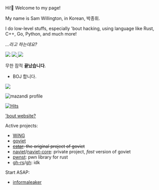 Hi!👋 Welcome to my page! 

My name is Sam Willington, in Korean, 박종휘.

I do low-level stuffs, especially 'bout hacking, using language like Rust, C++, Go, Python, and much more!

*...라고 하는데요?*

<img src="https://github.com/NeoMaster831/NeoMaster831/assets/72684393/0e096698-be2b-408d-9169-fd34e999ba7d" draggable="false">
<a href="https://solo.to/wane">
    <img src="https://github.com/NeoMaster831/NeoMaster831/assets/72684393/a7b6782f-f2f9-4789-a836-84f0ff9a7b15">
</a>
<a href="https://velog.io/@wane">
    <img src="https://github.com/NeoMaster831/NeoMaster831/assets/72684393/0ba288d3-6beb-463d-9241-a5d124393c21">
</a>


무한 잠적 **끝났습니다**.

+ BOJ 합니다. <br>
<a href="https://solved.ac/j2ssicaalt">
    <img src="http://mazassumnida.wtf/api/v2/generate_badge?boj=j2ssicaalt"/>
</a>
<br>

![mazandi profile](http://mazandi.herokuapp.com/api?handle=j2ssicaalt&theme=light)

[![Hits](https://hits.seeyoufarm.com/api/count/incr/badge.svg?url=https%3A%2F%2Fgithub.com%2FNeoMaster831%2Fhit-counter&count_bg=%2379C83D&title_bg=%23555555&icon=nokia.svg&icon_color=%23E7E7E7&title=&edge_flat=false)](https://hits.seeyoufarm.com)

['bout website?](https://github.com/NeoMaster831/NeoMaster831)

Active projects:
+ [WiNG](https://github.com/NeoMaster831/WiNG)
+ [goviet](https://github.com/NeoMaster831/goviet)
+ ~~[cstar](https://github.com/NeoMaster831/cstar): the original project of goviet~~
+ [naviet](https://github.com/NeoMaster831/naviet)/[naviet-core](https://github.com/NeoMaster831/naviet-core): private project, *fast* version of goviet
+ [pwnst](https://github.com/NeoMaster831/pwnst): pwn library for rust
+ [gh-rs](https://github.com/NeoMaster831/gh-rs)/[gh](https://github.com/NeoMaster831/gh): idk

Start ASAP:
+ [informaleaker](https://github.com/NeoMaster831/informaleaker)

